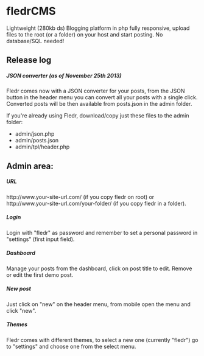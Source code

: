 fledrCMS
========

Lightweight (280kb ds) Blogging platform in php fully responsive, upload files to the root (or a folder) on your host and start posting. No database/SQL needed!

<h2>Release log</h2>

<h5>JSON converter (as of November 25th 2013) </h5>
Fledr comes now with a JSON converter for your posts, from the JSON button in the header menu you can convert all your posts with a single click.
Converted posts will be then available from posts.json in the admin folder.

If you're already using Fledr, download/copy just these files to the admin folder:

- admin/json.php
- admin/posts.json
- admin/tpl/header.php

<h2>Admin area:</h2>

<h5>URL</h5>
http://www.your-site-url.com/ (if you copy fledr on root) or http://www.your-site-url.com/your-folder/ (if you copy fledr in a folder).

<h5>Login</h5>

Login with "fledr" as password and remember to set a personal password in "settings" (first input field).

<h5>Dashboard</h5>

Manage your posts from the dashboard, click on post title to edit. Remove or edit the first demo post.

<h5>New post</h5>

Just click on "new" on the header menu, from mobile open the menu and click "new".

<h5>Themes</h5>

Fledr comes with different themes, to select a new one (currently "fledr") go to "settings" and choose one from the select menu.

